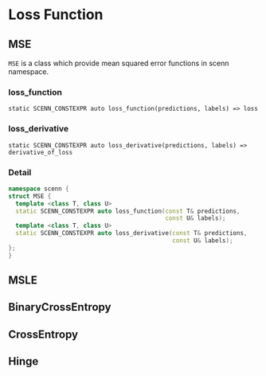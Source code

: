 # Loss Function
## MSE
`MSE` is a class which provide mean squared error functions in scenn namespace.

### loss_function
```
static SCENN_CONSTEXPR auto loss_function(predictions, labels) => loss
```
### loss_derivative
```
static SCENN_CONSTEXPR auto loss_derivative(predictions, labels) => derivative_of_loss
```
### Detail
```cpp
namespace scenn {
struct MSE {
  template <class T, class U>
  static SCENN_CONSTEXPR auto loss_function(const T& predictions,
                                            const U& labels);
  template <class T, class U>
  static SCENN_CONSTEXPR auto loss_derivative(const T& predictions,
                                              const U& labels);
};
}
```

## MSLE

## BinaryCrossEntropy

## CrossEntropy

## Hinge

